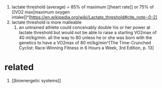 1. lactate threshold (average) = 85% of maximum [[heart rate]] or 75% of [[VO2 max|maximum oxygen intake]]^[https://en.wikipedia.org/wiki/Lactate_threshold#cite_note-:0-2]
2. lactate threshold is more malleable
	1. an untrained athlete could conceivably double his or her power at lactate threshold but would not be able to raise a starting VO2max of 40 ml/kg/min. all the way to 80 unless he or she was born with the genetics to have a VO2max of 80 ml/kg/min^[The Time-Crunched Cyclist: Race-Winning Fitness in 6 Hours a Week, 3rd Edition, p. 13]

# related
1. [[bioenergetic systems]]